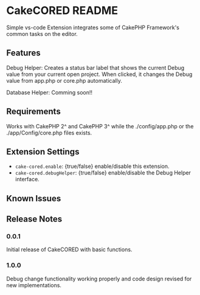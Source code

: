 # CakeCORED README

Simple vs-code Extension integrates some of CakePHP Framework's common tasks on the editor.

## Features

Debug Helper: Creates a status bar label that shows the current Debug value from your current open project.
When clicked, it changes the Debug value from app.php or core.php automatically.

Database Helper: Comming soon!!


## Requirements

Works with CakePHP 2^ and CakePHP 3^ while the ./config/app.php or the ./app/Config/core.php files exists.

## Extension Settings

* `cake-cored.enable`: {true/false} enable/disable this extension.
* `cake-cored.debugHelper`: {true/false} enable/disable the Debug Helper interface.

## Known Issues



## Release Notes



### 0.0.1

Initial release of CakeCORED with basic functions.

### 1.0.0

Debug change functionality working properly and code design revised for new implementations.
